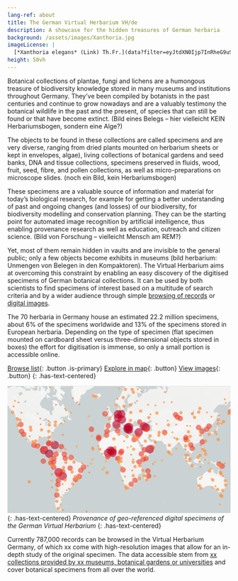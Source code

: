 ```yaml
---
lang-ref: about
title: The German Virtual Herbarium VH/de
description: A showcase for the hidden treasures of German herbaria
background: /assets/images/Xanthoria.jpg
imageLicense: |
  [*Xanthoria elegans* (Link) Th.Fr.](data?filter=eyJtdXN0Ijp7InRheG9uS2V5IjpbMjYwOTk2N119fQ) by [Dr. Robert Lücking](https://www.bgbm.org/en/staff/dr-robert-lucking)
height: 50vh
---
```


Botanical collections of plantae, fungi and lichens are a humongous treasure of biodiversity knowledge stored in many museums and institutions throughout Germany. They’ve been compiled by botanists in the past centuries and continue to grow nowadays and are a valuably testimony the botanical wildlife in the past and the present, of species that can still be found or that have become extinct. (Bild eines Belegs – hier vielleicht KEIN Herbariumsbogen, sondern eine Alge?)

The objects to be found in these collections are called specimens and are very diverse, ranging from dried plants mounted on herbarium sheets or kept in envelopes, algae), living collections of botanical gardens and seed banks, DNA and tissue collections, specimens preserved in fluids, wood, fruit, seed, fibre, and pollen collections, as well as micro-preparations on microscope slides. (noch ein Bild, kein Herbariumsbogen)

These specimens are a valuable source of information and material for today’s biological research, for example for getting a better understanding of past and ongoing changes (and losses) of our biodiversity, for biodiversity modelling and conservation planning. They can be the starting point for automated image recognition by artificial intelligence, thus enabling provenance research as well as education, outreach and citizen science. (Bild von Forschung – vielleicht Mensch am REM?)

Yet, most of them remain hidden in vaults and are invisible to the general public; only a few objects become exhibits in museums (bild herbarium: Unmengen von Belegen in den Kompaktoren). The Virtual Herbarium aims at overcoming this constraint by enabling an easy discovery of the digitised specimens of German botanical collections. It can be used by both scientists to find specimens of interest based on a multitude of search criteria and by a wider audience through simple [browsing of records](/data) or [digital images](/data?view=gallery).

The 70 herbaria in Germany house an estimated 22.2 million specimens, about 6% of the specimens worldwide and 13% of the specimens stored in European herbaria. Depending on the type of specimen (flat specimen mounted on cardboard sheet versus three-dimensional objects stored in boxes) the effort for digitisation is immense, so only a small portion is accessible online.

[Browse list](/data){: .button .is-primary} [Explore in map](/data?view=map){: .button} [View images](/data?view=gallery){: .button}
{: .has-text-centered}

[![Provenance of geo-referenced digital specimens of the German Virtual Herbarium](/assets/images/map.png)](/data?view=map){: .has-text-centered} 
<i>Provenance of geo-referenced digital specimens of the German Virtual Herbarium</i>
{: .has-text-centered}

Currently <span data-ajax-url="https://api.gbif.org/v1/occurrence/search?networkKey=3aee7756-565e-4dc5-b22c-f997fbd7105c&limit=0">787,000</span> records can be browsed in the Virtual Herbarium Germany, of which <span data-ajax-url="https://api.gbif.org/v1/occurrence/search?mediaType=StillImage&networkKey=3aee7756-565e-4dc5-b22c-f997fbd7105c&limit=0">xx</span> come with high-resolution images that allow for an in-depth study of the original specimen. The data accessible stem from [<span data-ajax-url="https://api.gbif.org/v1/network/3aee7756-565e-4dc5-b22c-f997fbd7105c/constituents?limit=0">xx</span> collections provided by <span data-ajax-url="https://api.gbif.org/v1/network/3aee7756-565e-4dc5-b22c-f997fbd7105c/organization?limit=0">xx</span> museums, botanical gardens or universities](/data?view=dataset) and cover botanical specimens from all over the world.
